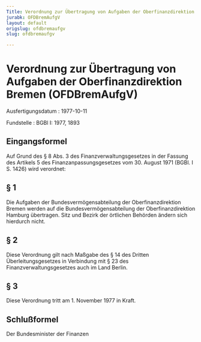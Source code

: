 ```yaml
---
Title: Verordnung zur Übertragung von Aufgaben der Oberfinanzdirektion Bremen
jurabk: OFDBremAufgV
layout: default
origslug: ofdbremaufgv
slug: ofdbremaufgv

---
```


# Verordnung zur Übertragung von Aufgaben der Oberfinanzdirektion Bremen (OFDBremAufgV)

Ausfertigungsdatum
:   1977-10-11

Fundstelle
:   BGBl I: 1977, 1893

## Eingangsformel

Auf Grund des § 8 Abs. 3 des Finanzverwaltungsgesetzes in der Fassung
des Artikels 5 des Finanzanpassungsgesetzes vom 30. August 1971 (BGBl.
I S. 1426) wird verordnet:

## § 1

Die Aufgaben der Bundesvermögensabteilung der Oberfinanzdirektion
Bremen werden auf die Bundesvermögensabteilung der Oberfinanzdirektion
Hamburg übertragen. Sitz und Bezirk der örtlichen Behörden ändern sich
hierdurch nicht.

## § 2

Diese Verordnung gilt nach Maßgabe des § 14 des Dritten
Überleitungsgesetzes in Verbindung mit § 23 des
Finanzverwaltungsgesetzes auch im Land Berlin.

## § 3

Diese Verordnung tritt am 1. November 1977 in Kraft.

## Schlußformel

Der Bundesminister der Finanzen


